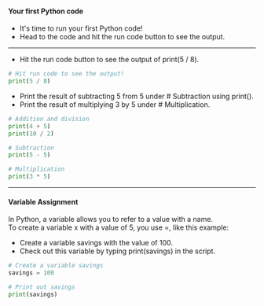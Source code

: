 #### Your first Python code
* It's time to run your first Python code!
* Head to the code and hit the run code button to see the output.

---

* Hit the run code button to see the output of print(5 / 8).
```python
# Hit run code to see the output!
print(5 / 8)
```  

* Print the result of subtracting 5 from 5 under # Subtraction using print().
* Print the result of multiplying 3 by 5 under # Multiplication.
```python
# Addition and division
print(4 + 5)
print(10 / 2)

# Subtraction
print(5 - 5)

# Multiplication
print(3 * 5)
```
---
#### Variable Assignment
In Python, a variable allows you to refer to a value with a name.   
To create a variable x with a value of 5, you use =, like this example:

* Create a variable savings with the value of 100.
* Check out this variable by typing print(savings) in the script.
```python
# Create a variable savings
savings = 100

# Print out savings
print(savings)
```

